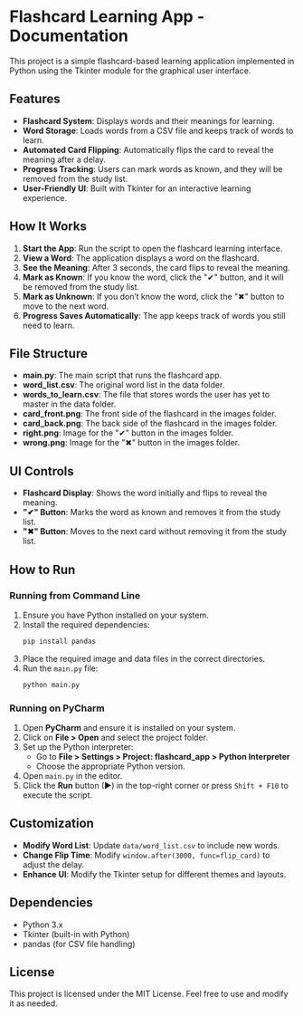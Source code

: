 # Flashcard Learning App - Documentation

This project is a simple flashcard-based learning application implemented in Python using the Tkinter module for the graphical user interface.

## Features

- **Flashcard System**: Displays words and their meanings for learning.
- **Word Storage**: Loads words from a CSV file and keeps track of words to learn.
- **Automated Card Flipping**: Automatically flips the card to reveal the meaning after a delay.
- **Progress Tracking**: Users can mark words as known, and they will be removed from the study list.
- **User-Friendly UI**: Built with Tkinter for an interactive learning experience.

## How It Works

1. **Start the App**: Run the script to open the flashcard learning interface.
2. **View a Word**: The application displays a word on the flashcard.
3. **See the Meaning**: After 3 seconds, the card flips to reveal the meaning.
4. **Mark as Known**: If you know the word, click the "✔" button, and it will be removed from the study list.
5. **Mark as Unknown**: If you don’t know the word, click the "✖" button to move to the next word.
6. **Progress Saves Automatically**: The app keeps track of words you still need to learn.

## File Structure

- **main.py**: The main script that runs the flashcard app.
- **word_list.csv**: The original word list in the data folder.
- **words_to_learn.csv**: The file that stores words the user has yet to master in the data folder.
- **card_front.png**: The front side of the flashcard in the images folder.
- **card_back.png**: The back side of the flashcard in the images folder.
- **right.png**: Image for the "✔" button in the images folder.
- **wrong.png**: Image for the "✖" button in the images folder.

## UI Controls

- **Flashcard Display**: Shows the word initially and flips to reveal the meaning.
- **"✔" Button**: Marks the word as known and removes it from the study list.
- **"✖" Button**: Moves to the next card without removing it from the study list.

## How to Run

### Running from Command Line
1. Ensure you have Python installed on your system.
2. Install the required dependencies:
   ```bash
   pip install pandas
   ```
3. Place the required image and data files in the correct directories.
4. Run the `main.py` file:
   ```bash
   python main.py
   ```
   
### Running on PyCharm  
1. Open **PyCharm** and ensure it is installed on your system.  
2. Click on **File > Open** and select the project folder.  
3. Set up the Python interpreter:  
   - Go to **File > Settings > Project: flashcard_app > Python Interpreter**  
   - Choose the appropriate Python version.  
4. Open `main.py` in the editor.  
5. Click the **Run** button (▶) in the top-right corner or press `Shift + F10` to execute the script.

## Customization

- **Modify Word List**: Update `data/word_list.csv` to include new words.
- **Change Flip Time**: Modify `window.after(3000, func=flip_card)` to adjust the delay.
- **Enhance UI**: Modify the Tkinter setup for different themes and layouts.

## Dependencies

- Python 3.x
- Tkinter (built-in with Python)
- pandas (for CSV file handling)

## License

This project is licensed under the MIT License. Feel free to use and modify it as needed.

